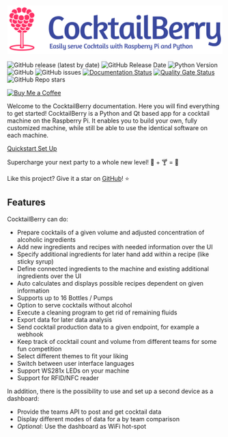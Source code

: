 <img src="./pictures/CocktailBerry.svg" alt="CocktailBerry"/>

![GitHub release (latest by date)](https://img.shields.io/github/v/release/AndreWohnsland/CocktailBerry)
![GitHub Release Date](https://img.shields.io/github/release-date/AndreWohnsland/CocktailBerry)
![Python Version](https://img.shields.io/badge/python-%3E%3D%203.9-blue)
![GitHub](https://img.shields.io/github/license/AndreWohnsland/CocktailBerry)
![GitHub issues](https://img.shields.io/github/issues-raw/AndreWohnsland/CocktailBerry)
[![Documentation Status](https://readthedocs.org/projects/cocktailberry/badge/?version=latest)](https://cocktailberry.readthedocs.io)
[![Quality Gate Status](https://sonarcloud.io/api/project_badges/measure?project=AndreWohnsland_CocktailBerry&metric=alert_status)](https://sonarcloud.io/summary/new_code?id=AndreWohnsland_CocktailBerry)
![GitHub Repo stars](https://img.shields.io/github/stars/AndreWohnsland/CocktailBerry?style=social)

[![Buy Me a Coffee](https://img.shields.io/badge/buy%20me%20a%20coffee-donate-yellow)](https://www.buymeacoffee.com/AndreWohnsland)

Welcome to the CocktailBerry documentation.
Here you will find everything to get started!
CocktailBerry is a Python and Qt based app for a cocktail machine on the Raspberry Pi.
It enables you to build your own, fully customized machine, while still be able to use the identical software on each machine.

<div class="mid-flex">
  <a href="quickstart/" class="cta-btn primary-btn"> Quickstart </a>
  <a href="setup/" class="cta-btn secondary-btn"> Set Up </a>
</div>

<!-- <div class="grid cards" markdown>

-   :material-clock-fast:{ .lg .middle } __Quick and Easy__

    ---

    Run the provided setup script on your Pi

    [:octicons-arrow-right-24: Quickstart](quickstart.md)

-   :fontawesome-brands-markdown:{ .lg .middle } __Customize to your needs__

    ---

    Change the settings depending on your custom build

    [:fontawesome-solid-gear: Set Up](setup.md)

</div> -->


Supercharge your next party to a whole new level! 🐍 + 🍸 = 🥳 

Like this project? Give it a star on [GitHub](https://github.com/AndreWohnsland/CocktailBerry)! ⭐

## Features

CocktailBerry can do:

- Prepare cocktails of a given volume and adjusted concentration of alcoholic ingredients
- Add new ingredients and recipes with needed information over the UI
- Specify additional ingredients for later hand add within a recipe (like sticky syrup)
- Define connected ingredients to the machine and existing additional ingredients over the UI
- Auto calculates and displays possible recipes dependent on given information
- Supports up to 16 Bottles / Pumps
- Option to serve cocktails without alcohol
- Execute a cleaning program to get rid of remaining fluids
- Export data for later data analysis
- Send cocktail production data to a given endpoint, for example a webhook
- Keep track of cocktail count and volume from different teams for some fun competition
- Select different themes to fit your liking
- Switch between user interface languages
- Support WS281x LEDs on your machine
- Support for RFID/NFC reader

In addition, there is the possibility to use and set up a second device as a dashboard:

- Provide the teams API to post and get cocktail data
- Display different modes of data for a by team comparison
- _Optional_: Use the dashboard as WiFi hot-spot